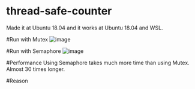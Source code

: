 # thread-safe-counter
Made it at Ubuntu 18.04 and it works at Ubuntu 18.04 and WSL.

#Run with Mutex
![image](https://user-images.githubusercontent.com/68852298/121776546-79113280-cbc8-11eb-960f-9fd3fdf8805e.png)

#Run with Semaphore
![image](https://user-images.githubusercontent.com/68852298/121794830-6f2e1480-cc46-11eb-80ea-da5d0d0ac370.png)

#Performance
Using Semaphore takes much more time than using Mutex. Almost 30 times longer.

#Reason
